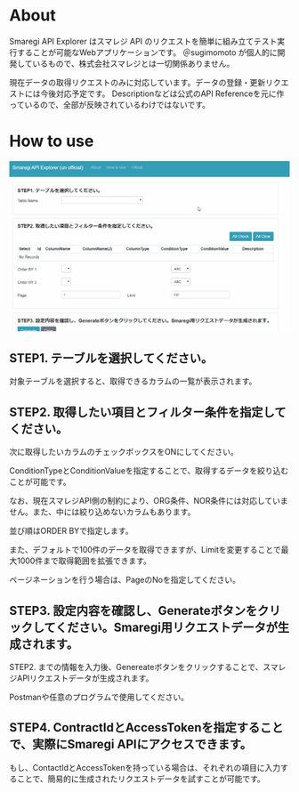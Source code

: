 # About 

Smaregi API Explorer はスマレジ API のリクエストを簡単に組み立てテスト実行することが可能なWebアプリケーションです。 ＠sugimomoto が個人的に開発しているもので、株式会社スマレジとは一切関係ありません。

現在データの取得リクエストのみに対応しています。データの登録・更新リクエストには今後対応予定です。 Descriptionなどは公式のAPI Referenceを元に作っているので、全部が反映されているわけではないです。

# How to use

![howtouse](https://github.com/sugimomoto/SmaregiAPP.APIExplorer.Blazor/blob/master/SmaregiAPP.APIExplorer.Blazor/wwwroot/img/smaregi.gif?raw=true)

## STEP1. テーブルを選択してください。

対象テーブルを選択すると、取得できるカラムの一覧が表示されます。

## STEP2. 取得したい項目とフィルター条件を指定してください。

次に取得したいカラムのチェックボックスをONにしてください。

ConditionTypeとConditionValueを指定することで、取得するデータを絞り込むことが可能です。

なお、現在スマレジAPI側の制約により、ORG条件、NOR条件には対応していません。また、中には絞り込めないカラムもあります。

並び順はORDER BYで指定します。

また、デフォルトで100件のデータを取得できますが、Limitを変更することで最大1000件まで取得範囲を拡張できます。

ページネーションを行う場合は、PageのNoを指定してください。

## STEP3. 設定内容を確認し、Generateボタンをクリックしてください。Smaregi用リクエストデータが生成されます。

STEP2. までの情報を入力後、Genereateボタンをクリックすることで、スマレジAPIリクエストデータが生成されます。

Postmanや任意のプログラムで使用してください。

## STEP4. ContractIdとAccessTokenを指定することで、実際にSmaregi APIにアクセスできます。

もし、ContactIdとAccessTokenを持っている場合は、それぞれの項目に入力することで、簡易的に生成されたリクエストデータを試すことが可能です。


